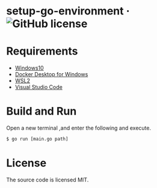# setup-go-environment &middot; ![GitHub license](https://img.shields.io/badge/license-MIT-blue.svg)

# Requirements
* [Windows10](https://www.microsoft.com/en-sg/store/b/windows)
* [Docker Desktop for Windows](https://hub.docker.com/editions/community/docker-ce-desktop-windows)
* [WSL2](https://docs.microsoft.com/en-us/windows/wsl/install-win10)
* [Visual Studio Code](https://azure.microsoft.com/en-us/products/visual-studio-code/)

# Build and Run
Open a new terminal ,and enter the following and execute.
```sh
$ go run [main.go path]
```

# License
The source code is licensed MIT.
